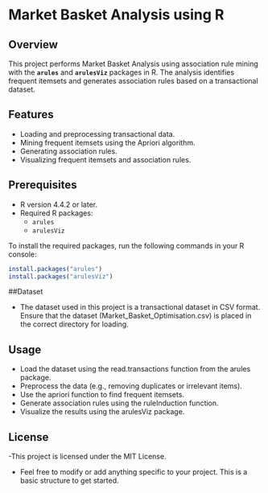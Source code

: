 # Market Basket Analysis using R

## Overview
This project performs Market Basket Analysis using association rule mining with the **`arules`** and **`arulesViz`** packages in R. The analysis identifies frequent itemsets and generates association rules based on a transactional dataset.

## Features
- Loading and preprocessing transactional data.
- Mining frequent itemsets using the Apriori algorithm.
- Generating association rules.
- Visualizing frequent itemsets and association rules.

## Prerequisites
- R version 4.4.2 or later.
- Required R packages:
  - `arules`
  - `arulesViz`

To install the required packages, run the following commands in your R console:
```R
install.packages("arules")
install.packages("arulesViz")
```
##Dataset
- The dataset used in this project is a transactional dataset in CSV format. Ensure that the dataset (Market_Basket_Optimisation.csv) is placed in the correct directory for loading.
  
## Usage
- Load the dataset using the read.transactions function from the arules package.
- Preprocess the data (e.g., removing duplicates or irrelevant items).
- Use the apriori function to find frequent itemsets.
- Generate association rules using the ruleInduction function.
- Visualize the results using the arulesViz package.

## License
-This project is licensed under the MIT License.

- Feel free to modify or add anything specific to your project. This is a basic structure to get started.
